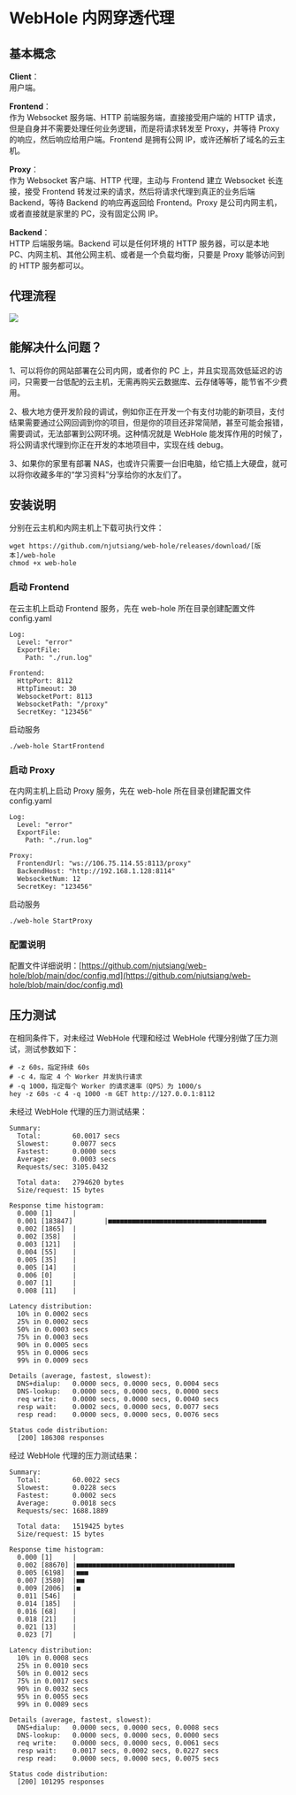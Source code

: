 # WebHole 内网穿透代理

## 基本概念

**Client**：<br>
用户端。

**Frontend**：<br>
作为 Websocket 服务端、HTTP 前端服务端，直接接受用户端的 HTTP 请求，但是自身并不需要处理任何业务逻辑，而是将请求转发至 Proxy，并等待 Proxy 的响应，然后响应给用户端。Frontend 是拥有公网 IP，或许还解析了域名的云主机。

**Proxy**：<br>
作为 Websocket 客户端、HTTP 代理，主动与 Frontend 建立 Websocket 长连接，接受 Frontend 转发过来的请求，然后将请求代理到真正的业务后端 Backend，等待 Backend 的响应再返回给 Frontend。Proxy 是公司内网主机，或者直接就是家里的 PC，没有固定公网 IP。

**Backend**：<br>
HTTP 后端服务端。Backend 可以是任何环境的 HTTP 服务器，可以是本地 PC、内网主机、其他公网主机、或者是一个负载均衡，只要是 Proxy 能够访问到的 HTTP 服务都可以。

## 代理流程

<img src="https://github.com/njutsiang/web-hole/raw/main/doc/process.png">

## 能解决什么问题？

1、可以将你的网站部署在公司内网，或者你的 PC 上，并且实现高效低延迟的访问，只需要一台低配的云主机，无需再购买云数据库、云存储等等，能节省不少费用。

2、极大地方便开发阶段的调试，例如你正在开发一个有支付功能的新项目，支付结果需要通过公网回调到你的项目，但是你的项目还非常简陋，甚至可能会报错，需要调试，无法部署到公网环境。这种情况就是 WebHole 能发挥作用的时候了，将公网请求代理到你正在开发的本地项目中，实现在线 debug。

3、如果你的家里有部署 NAS，也或许只需要一台旧电脑，给它插上大硬盘，就可以将你收藏多年的“学习资料”分享给你的水友们了。

## 安装说明

分别在云主机和内网主机上下载可执行文件：

```
wget https://github.com/njutsiang/web-hole/releases/download/[版本]/web-hole
chmod +x web-hole
```

### 启动 Frontend

在云主机上启动 Frontend 服务，先在 web-hole 所在目录创建配置文件 config.yaml

```
Log:
  Level: "error"
  ExportFile:
    Path: "./run.log"

Frontend:
  HttpPort: 8112
  HttpTimeout: 30
  WebsocketPort: 8113
  WebsocketPath: "/proxy"
  SecretKey: "123456"
```

启动服务

```
./web-hole StartFrontend
```

### 启动 Proxy

在内网主机上启动 Proxy 服务，先在 web-hole 所在目录创建配置文件 config.yaml

```
Log:
  Level: "error"
  ExportFile:
    Path: "./run.log"

Proxy:
  FrontendUrl: "ws://106.75.114.55:8113/proxy"
  BackendHost: "http://192.168.1.128:8114"
  WebsocketNum: 12
  SecretKey: "123456"
```

启动服务

```
./web-hole StartProxy
```

### 配置说明

配置文件详细说明：[https://github.com/njutsiang/web-hole/blob/main/doc/config.md](https://github.com/njutsiang/web-hole/blob/main/doc/config.md)

## 压力测试

在相同条件下，对未经过 WebHole 代理和经过 WebHole 代理分别做了压力测试，测试参数如下：

```
# -z 60s，指定持续 60s
# -c 4，指定 4 个 Worker 并发执行请求
# -q 1000，指定每个 Worker 的请求速率（QPS）为 1000/s
hey -z 60s -c 4 -q 1000 -m GET http://127.0.0.1:8112
```

未经过 WebHole 代理的压力测试结果：

```
Summary:
  Total:        60.0017 secs
  Slowest:      0.0077 secs
  Fastest:      0.0000 secs
  Average:      0.0003 secs
  Requests/sec: 3105.0432

  Total data:   2794620 bytes
  Size/request: 15 bytes

Response time histogram:
  0.000 [1]     |
  0.001 [183847]        |■■■■■■■■■■■■■■■■■■■■■■■■■■■■■■■■■■■■■■■■
  0.002 [1865]  |
  0.002 [358]   |
  0.003 [121]   |
  0.004 [55]    |
  0.005 [35]    |
  0.005 [14]    |
  0.006 [0]     |
  0.007 [1]     |
  0.008 [11]    |

Latency distribution:
  10% in 0.0002 secs
  25% in 0.0002 secs
  50% in 0.0003 secs
  75% in 0.0003 secs
  90% in 0.0005 secs
  95% in 0.0006 secs
  99% in 0.0009 secs

Details (average, fastest, slowest):
  DNS+dialup:   0.0000 secs, 0.0000 secs, 0.0004 secs
  DNS-lookup:   0.0000 secs, 0.0000 secs, 0.0000 secs
  req write:    0.0000 secs, 0.0000 secs, 0.0040 secs
  resp wait:    0.0002 secs, 0.0000 secs, 0.0077 secs
  resp read:    0.0000 secs, 0.0000 secs, 0.0076 secs

Status code distribution:
  [200] 186308 responses
```

经过 WebHole 代理的压力测试结果：

```
Summary:
  Total:        60.0022 secs
  Slowest:      0.0228 secs
  Fastest:      0.0002 secs
  Average:      0.0018 secs
  Requests/sec: 1688.1889

  Total data:   1519425 bytes
  Size/request: 15 bytes

Response time histogram:
  0.000 [1]     |
  0.002 [88670] |■■■■■■■■■■■■■■■■■■■■■■■■■■■■■■■■■■■■■■■■
  0.005 [6198]  |■■■
  0.007 [3580]  |■■
  0.009 [2006]  |■
  0.011 [546]   |
  0.014 [185]   |
  0.016 [68]    |
  0.018 [21]    |
  0.021 [13]    |
  0.023 [7]     |

Latency distribution:
  10% in 0.0008 secs
  25% in 0.0010 secs
  50% in 0.0012 secs
  75% in 0.0017 secs
  90% in 0.0032 secs
  95% in 0.0055 secs
  99% in 0.0089 secs

Details (average, fastest, slowest):
  DNS+dialup:   0.0000 secs, 0.0000 secs, 0.0008 secs
  DNS-lookup:   0.0000 secs, 0.0000 secs, 0.0000 secs
  req write:    0.0000 secs, 0.0000 secs, 0.0061 secs
  resp wait:    0.0017 secs, 0.0002 secs, 0.0227 secs
  resp read:    0.0000 secs, 0.0000 secs, 0.0075 secs

Status code distribution:
  [200] 101295 responses
```
